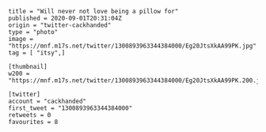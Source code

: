```
title = "Will never not love being a pillow for"
published = 2020-09-01T20:31:04Z
origin = "twitter-cackhanded"
type = "photo"
image = "https://mnf.m17s.net/twitter/1300893963344384000/Eg20JtsXkAA99PK.jpg"
tag = [ "itsy",]

[thumbnail]
w200 = "https://mnf.m17s.net/twitter/1300893963344384000/Eg20JtsXkAA99PK.200.jpg"

[twitter]
account = "cackhanded"
first_tweet = "1300893963344384000"
retweets = 0
favourites = 8
```

<p class='image'><img src='https://mnf.m17s.net/twitter/1300893963344384000/Eg20JtsXkAA99PK.jpg' alt=''></p>

